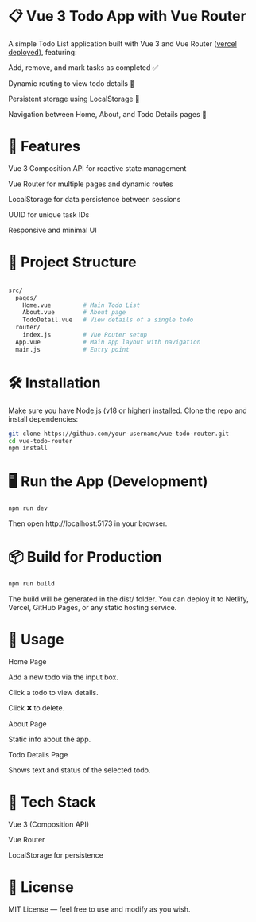 # 📋 Vue 3 Todo App with Vue Router
A simple Todo List application built with Vue 3 and Vue Router ([vercel deployed](https://todo-vue-gamma-one.vercel.app/)), featuring:

Add, remove, and mark tasks as completed ✅

Dynamic routing to view todo details 🔗

Persistent storage using LocalStorage 💾

Navigation between Home, About, and Todo Details pages 📄

# 🚀 Features
Vue 3 Composition API for reactive state management

Vue Router for multiple pages and dynamic routes

LocalStorage for data persistence between sessions

UUID for unique task IDs

Responsive and minimal UI

# 📂 Project Structure

```bash

src/
  pages/
    Home.vue         # Main Todo List
    About.vue        # About page
    TodoDetail.vue   # View details of a single todo
  router/
    index.js         # Vue Router setup
  App.vue            # Main app layout with navigation
  main.js            # Entry point
```

# 🛠 Installation
Make sure you have Node.js (v18 or higher) installed.
Clone the repo and install dependencies:

```bash
git clone https://github.com/your-username/vue-todo-router.git
cd vue-todo-router
npm install
```

# 🖥 Run the App (Development)
```bash
npm run dev
```

Then open http://localhost:5173 in your browser.

# 📦 Build for Production
```bash
npm run build
```

The build will be generated in the dist/ folder.
You can deploy it to Netlify, Vercel, GitHub Pages, or any static hosting service.

# 📌 Usage
Home Page

Add a new todo via the input box.

Click a todo to view details.

Click ❌ to delete.

About Page

Static info about the app.

Todo Details Page

Shows text and status of the selected todo.

# 🔧 Tech Stack
Vue 3 (Composition API)

Vue Router

LocalStorage for persistence

# 📝 License
MIT License — feel free to use and modify as you wish.
